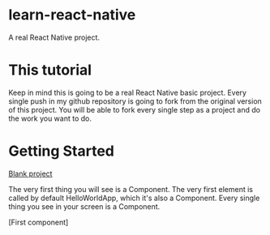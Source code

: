 # learn-react-native
A real React Native project.

# This tutorial

Keep in mind this is going to be a real React Native basic project. Every single push in my github repository is going to fork from the original version of this project. You will be able to fork every single step as a project and do the work you want to do. 

# Getting Started
[Blank project](https://github.com/ericxlive/learn-react-native/tree/start)

The very first thing you will see is a Component. The very first element is called by default HelloWorldApp, which it's also a Component. Every single thing you see in your screen is a Component.

[First component]
